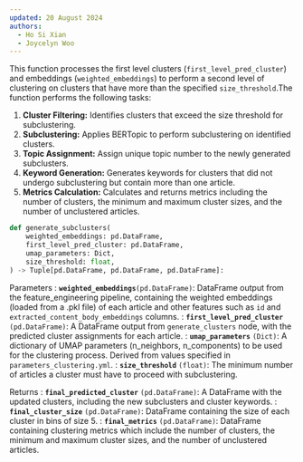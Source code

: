 ```yaml
---
updated: 20 August 2024
authors:
  - Ho Si Xian
  - Joycelyn Woo
---
```


This function processes the first level clusters (`first_level_pred_cluster`) and embeddings (`weighted_embeddings`) to perform a second level of clustering on clusters that have more than the specified `size_threshold`.The function performs the following tasks:

1. **Cluster Filtering:** Identifies clusters that exceed the size threshold for subclustering.
2. **Subclustering:** Applies BERTopic to perform subclustering on identified clusters.
3. **Topic Assignment:** Assign unique topic number to the newly generated subclusters.
4. **Keyword Generation:** Generates keywords for clusters that did not undergo subclustering but contain more than one article.
5. **Metrics Calculation:** Calculates and returns metrics including the number of clusters, the minimum and maximum cluster sizes, and the number of unclustered articles.

```python
def generate_subclusters(
    weighted_embeddings: pd.DataFrame,
    first_level_pred_cluster: pd.DataFrame,
    umap_parameters: Dict,
    size_threshold: float,
) -> Tuple[pd.DataFrame, pd.DataFrame, pd.DataFrame]:
```

Parameters
: **`weighted_embeddings`**`(pd.DataFrame)`: DataFrame output from the feature_engineering pipeline, containing the weighted embeddings (loaded from a .pkl file) of each article and other features such as `id` and `extracted_content_body_embeddings` columns.
: **`first_level_pred_cluster`** `(pd.DataFrame)`: A DataFrame output from `generate_clusters` node, with the predicted cluster assignments for each article.
: **`umap_parameters`** `(Dict)`: A dictionary of UMAP parameters (n_neighbors, n_components) to be used for the clustering process. Derived from values specified in `parameters_clustering.yml`.
: **`size_threshold`** `(float)`: The minimum number of articles a cluster must have to proceed with subclustering.

Returns
: **`final_predicted_cluster`** `(pd.DataFrame)`: A DataFrame with the updated clusters, including the new subclusters and cluster keywords.
: **`final_cluster_size`** `(pd.DataFrame)`: DataFrame containing the size of each cluster in bins of size 5.
: **`final_metrics`** `(pd.DataFrame)`: DataFrame containing clustering metrics which include the number of clusters, the minimum and maximum cluster sizes, and the number of unclustered articles.
